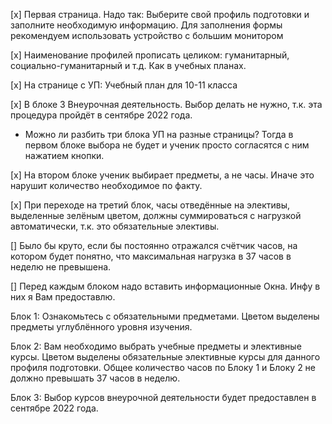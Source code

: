 [x]  Первая страница. Надо так: Выберите свой профиль подготовки и заполните необходимую информацию. Для заполнения формы рекомендуем использовать устройство с большим монитором

[x] Наименование профилей прописать целиком: гуманитарный, социально-гуманитарный и т.д.
Как в учебных планах.

[x] На странице с УП: 
Учебный план для 10-11 класса

[x] В блоке 3 Внеурочная деятельность. Выбор делать не нужно, т.к. эта процедура пройдёт в сентябре 2022 года.

- Можно ли разбить три блока УП на разные страницы? Тогда в первом блоке выбора не будет и ученик просто согласятся с ним нажатием кнопки.

[x] На втором блоке ученик выбирает предметы, а не часы. Иначе это нарушит количество необходимое по факту.

[x] При переходе на третий блок, часы отведённые на элективы, выделенные зелёным цветом, должны суммироваться с нагрузкой автоматически, т.к. это обязательные элективы.

[] Было бы круто, если бы постоянно отражался счётчик  часов, на котором будет понятно, что максимальная нагрузка в 37 часов в неделю не превышена.



[] Перед каждым блоком надо вставить информационные Окна. Инфу в них я Вам предоставлю.

Блок 1: Ознакомьтесь с обязательными предметами. Цветом выделены предметы углублённого уровня изучения.

Блок 2: Вам необходимо выбрать учебные предметы и элективные курсы. Цветом выделены обязательные элективные курсы для данного профиля подготовки. 
Общее количество часов по Блоку 1 и Блоку 2 не должно превышать 37 часов в неделю.

Блок 3: Выбор курсов внеурочной деятельности будет предоставлен в сентябре 2022 года.
